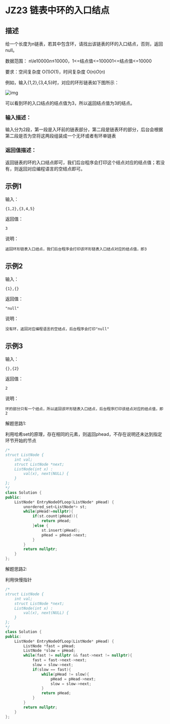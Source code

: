 # **JZ23** **链表中环的入口结点**

## 描述

给一个长度为n链表，若其中包含环，请找出该链表的环的入口结点，否则，返回null。

数据范围： n\le10000*n*≤10000，1<=结点值<=100001<=结点值<=10000

要求：空间复杂度 O(1)*O*(1)，时间复杂度 O(n)*O*(*n*)

例如，输入{1,2},{3,4,5}时，对应的环形链表如下图所示：

![img](https://uploadfiles.nowcoder.com/images/20211025/423483716_1635154005498/DA92C945EF643F1143567935F20D6B46)

可以看到环的入口结点的结点值为3，所以返回结点值为3的结点。

### 输入描述：

输入分为2段，第一段是入环前的链表部分，第二段是链表环的部分，后台会根据第二段是否为空将这两段组装成一个无环或者有环单链表

### 返回值描述：

返回链表的环的入口结点即可，我们后台程序会打印这个结点对应的结点值；若没有，则返回对应编程语言的空结点即可。

## 示例1

输入：

```
{1,2},{3,4,5}
```

返回值：

```
3
```

说明：

```
返回环形链表入口结点，我们后台程序会打印该环形链表入口结点对应的结点值，即3   
```

## 示例2

输入：

```
{1},{}
```

返回值：

```
"null"
```

说明：

```
没有环，返回对应编程语言的空结点，后台程序会打印"null"   
```

## 示例3

输入：

```
{},{2}
```

返回值：

```
2
```

说明：

```
环的部分只有一个结点，所以返回该环形链表入口结点，后台程序打印该结点对应的结点值，即2   
```



解题思路1:

利用哈希set的原理，存在相同的元素，则返回phead，不存在说明还未达到指定环节开始的节点

```c++
/*
struct ListNode {
    int val;
    struct ListNode *next;
    ListNode(int x) :
        val(x), next(NULL) {
    }
};
*/
class Solution {
public:
    ListNode* EntryNodeOfLoop(ListNode* pHead) {
        unordered_set<ListNode*> st;
        while(pHead!=nullptr){
            if(st.count(pHead)){
                return pHead;
            }else {
                st.insert(pHead);
                pHead = pHead->next;
            }
        }
        return nullptr;
    }
};
```



解题思路2:

利用快慢指针

```c++
/*
struct ListNode {
    int val;
    struct ListNode *next;
    ListNode(int x) :
        val(x), next(NULL) {
    }
};
*/
class Solution {
public:
    ListNode* EntryNodeOfLoop(ListNode* pHead) {
        ListNode *fast = pHead;
        ListNode *slow = pHead;
        while(fast != nullptr && fast->next != nullptr){
            fast = fast->next->next;
            slow = slow->next;
            if(slow == fast){
                while(pHead != slow){
                    pHead = pHead->next;
                    slow = slow->next;
                }
                return pHead;
            }
        }
        return nullptr;
    }
};
```

